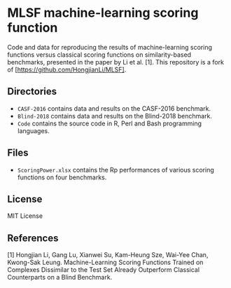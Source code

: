 # MLSF machine-learning scoring function
Code and data for reproducing the results of machine-learning scoring functions versus classical scoring functions on similarity-based benchmarks, presented in the paper by Li et al. [1]. This repository is a fork of [https://github.com/HongjianLi/MLSF].

## Directories
* `CASF-2016` contains data and results on the CASF-2016 benchmark.
* `Blind-2018` contains data and results on the Blind-2018 benchmark.
* `Code` contains the source code in R, Perl and Bash programming languages.

## Files
* `ScoringPower.xlsx` contains the Rp performances of various scoring functions on four benchmarks.

## License
MIT License

## References
[1] Hongjian Li, Gang Lu, Xianwei Su, Kam-Heung Sze, Wai-Yee Chan, Kwong-Sak Leung. Machine-Learning Scoring Functions Trained on Complexes Dissimilar to the Test Set Already Outperform Classical Counterparts on a Blind Benchmark.
